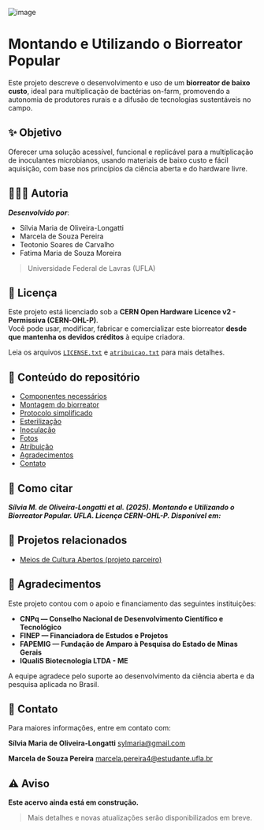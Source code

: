 ![image](https://github.com/user-attachments/assets/5f5c1a3b-a576-4101-bbb4-098070710cdc)

# __Montando e Utilizando o Biorreator Popular__

Este projeto descreve o desenvolvimento e uso de um **biorreator de baixo custo**, ideal para multiplicação de bactérias on-farm, promovendo a autonomia de produtores rurais e a difusão de tecnologias sustentáveis no campo.

## ✨ **Objetivo**

Oferecer uma solução acessível, funcional e replicável para a multiplicação de inoculantes microbianos, usando materiais de baixo custo e fácil aquisição, com base nos princípios da ciência aberta e do hardware livre.

## 👩🏽‍🔬 **Autoria**

***Desenvolvido por***:

- Sílvia Maria de Oliveira-Longatti
- Marcela de Souza Pereira  
- Teotonio Soares de Carvalho  
- Fatima Maria de Souza Moreira
   
> Universidade Federal de Lavras (UFLA)

## 📜 **Licença**

Este projeto está licenciado sob a **CERN Open Hardware Licence v2 - Permissiva (CERN-OHL-P)**.  
Você pode usar, modificar, fabricar e comercializar este biorreator **desde que mantenha os devidos créditos** à equipe criadora.

Leia os arquivos [`LICENSE.txt`](./license.txt) e [`atribuicao.txt`](./atribuição.md) para mais detalhes.

## 📁 **Conteúdo do repositório**

- [Componentes necessários](./componentesnecessários.md)
- [Montagem do biorreator](https://youtu.be/2rRajdyz__Y?si=axPdRqTyhgE--sDs)
- [Protocolo simplificado](./manual_simplificado.md)
- [Esterilização](./esterilização.md)
- [Inoculação](./inoculação.md)
- [Fotos](./fotos.md)
- [Atribuição](./atribuição.md)
- [Agradecimentos](./agradecimentos.md)
- [Contato](./contato.md)


## 📢 **Como citar**

***Sílvia M. de Oliveira-Longatti et al. (2025). Montando e Utilizando o Biorreator Popular. UFLA. Licença CERN-OHL-P. Disponível em:***


## 🔗 Projetos relacionados

- [Meios de Cultura Abertos (projeto parceiro)](https://github.com/teodecarvalho/MeiosDeCulturaAbertos.git)


## 🙏 Agradecimentos

Este projeto contou com o apoio e financiamento das seguintes instituições:

- **CNPq — Conselho Nacional de Desenvolvimento Científico e Tecnológico**  
- **FINEP — Financiadora de Estudos e Projetos**  
- **FAPEMIG — Fundação de Amparo à Pesquisa do Estado de Minas Gerais**  
- **IQualiS Biotecnologia LTDA - ME**

A equipe agradece pelo suporte ao desenvolvimento da ciência aberta e da pesquisa aplicada no Brasil.


## 📧 Contato

Para maiores informações, entre em contato com:

**Sílvia Maria de Oliveira-Longatti** [sylmaria@gmail.com](mailto:sylmaria@gmail.com) 

**Marcela de Souza Pereira**       [marcela.pereira4@estudante.ufla.br](mailto:marcela.pereira4@estudante.ufla.br) 


## ⚠️ Aviso

**Este acervo ainda está em construção.**  
> Mais detalhes e novas atualizações serão disponibilizados em breve.
